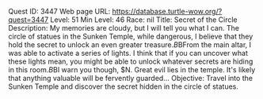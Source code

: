 Quest ID: 3447
Web page URL: https://database.turtle-wow.org/?quest=3447
Level: 51
Min Level: 46
Race: nil
Title: Secret of the Circle
Description: My memories are cloudy, but I will tell you what I can. The circle of statues in the Sunken Temple, while dangerous, I believe that they hold the secret to unlock an even greater treasure.$B$BFrom the main altar, I was able to activate a series of lights. I think that if you can uncover what these lights mean, you might be able to unlock whatever secrets are hiding in this room.$B$BI warn you though, $N. Great evil lies in the temple. It's likely that anything valuable will be fervently guarded...
Objective: Travel into the Sunken Temple and discover the secret hidden in the circle of statues.
